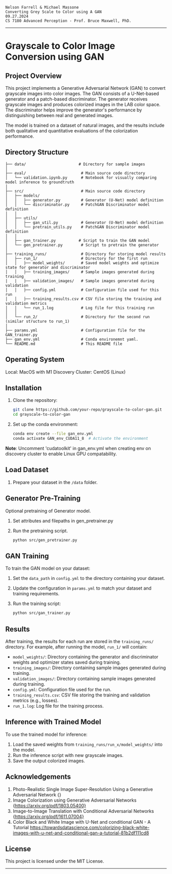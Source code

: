     Nelson Farrell & Michael Massone  
    Converting Grey Scale to Color using A GAN  
    09.27.2024
    CS 7180 Advanced Perception - Prof. Bruce Maxwell, PhD.

---

# Grayscale to Color Image Conversion using GAN

## Project Overview
This project implements a Generative Adversarial Network (GAN) to convert grayscale images into color images. The GAN consists of a U-Net-based generator and a patch-based discriminator. The generator receives grayscale images and produces colorized images in the LAB color space. The discriminator helps improve the generator's performance by distinguishing between real and generated images.

The model is trained on a dataset of natural images, and the results include both qualitative and quantitative evaluations of the colorization performance.

## Directory Structure
```
├── data/                       # Directory for sample images
│
├── eval/                        # Main source code directory
│   └── validation.ipynb.py      # Notebook for visually comparing model inference to groundtruth
│
├── src/                         # Main source code directory
│   ├── models/
│   │   ├── generator.py         # Generator (U-Net) model definition
│   │   └── discriminator.py     # PatchGAN Discriminator model definition
│   │
│   ├── utils/
│   │   ├── gan_util.py          # Generator (U-Net) model definition
│   │   └── pretrain_utils.py    # PatchGAN Discriminator model definition
│   │
│   ├── gan_trainer.py          # Script to train the GAN model
│   └── gen_pretrainer.py        # Script to pretrain the generator
│
├── training_runs/               # Directory for storing model results
│   ├── run_1/                   # Directory for the first run
│   │   ├── model_weights/       # Saved model weights and optimize state for generator and discriminator
│   │   ├── training_images/     # Sample images generated during training
|   |   ├── validation_images/   # Sample images generated during validation
│   │   ├── config.yml           # Configuration file used for this run
│   │   ├── training_results.csv # CSV file storing the training and validation metrics
│   │   └── run_1.log            # Log file for this training run
│   │ 
│   └── run_2/                   # Directory for the second run (similar structure to run_1)
│
├── params.yml                   # Configuration file for the GAN_trainer.py
├── gan_env.yml                  # Conda environemnt yaml.
└── README.md                    # This README file
```

## Operating System

Local: MacOS with M1
Discovery Cluster: CentOS (Linux)

## Installation

1. Clone the repository:
   ```bash
   git clone https://github.com/your-repo/grayscale-to-color-gan.git
   cd grayscale-to-color-gan
   ```

2. Set up the conda environment:
   ```bash
   conda env create --file gan_env.yml
   conda activate GAN_env_CUDA11_8  # Activate the environment
   ```
**Note**: Uncomment 'cudatoolkit' in gan_env.yml when creating env on discovery cluster to enable Linux GPU compatability.  

## Load Dataset

1. Prepare your dataset in the `/data` folder.

## Generator Pre-Training

Optional pretraining of Generator model.

1. Set attributes and filepaths in gen_pretrainer.py

2. Run the pretraining script.
   ```bash
   python src/gen_pretrainer.py
   ```

## GAN Training

To train the GAN model on your dataset:

1. Set the `data_path` in `config.yml` to the directory containing your dataset.
   
2. Update the configuration in `params.yml` to match your dataset and training requirements.

3. Run the training script:
   ```bash
   python src/gan_trainer.py
   ```

## Results

After training, the results for each run are stored in the `training_runs/` directory. For example, after running the model, `run_1/` will contain:

- `model_weights/`: Directory containing the generator and discriminator weights and optimizer states saved during training.
- `training_images/`: Directory containing sample images generated during training.
- `validation_images/`: Directory containing sample images generated during training.
- `config.yml`: Configuration file used for the run.
- `training_results.csv`: CSV file storing the training and validation metrics (e.g., losses).
- `run_1.log`: Log file for the training process.

## Inference with Trained Model

To use the trained model for inference:

1. Load the saved weights from `training_runs/run_x/model_weights/` into the model.
2. Run the inference script with new grayscale images.
3. Save the output colorized images.

## Acknowledgements

1. Photo-Realistic Single Image Super-Resolution Using a Generative Adversarial Network {}
2. Image Colorization using Generative Adversarial Networks {https://arxiv.org/pdf/1803.05400}
3. Image-to-Image Translation with Conditional Adversarial Networks {https://arxiv.org/pdf/1611.07004}
4. Color Black and White Image with U-Net and conditional GAN - A Tutorial https://towardsdatascience.com/colorizing-black-white-images-with-u-net-and-conditional-gan-a-tutorial-81b2df111cd8

## License

This project is licensed under the MIT License.

---
